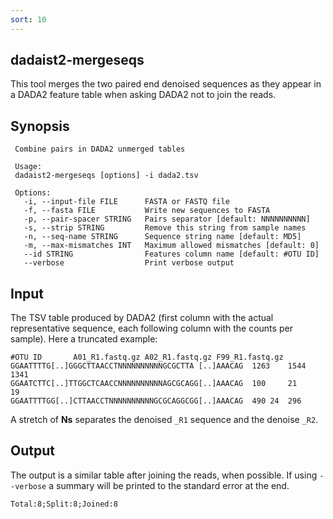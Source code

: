 ```yaml
---
sort: 10
---
```

## dadaist2-mergeseqs
This tool merges the two paired end denoised sequences as they appear in 
a DADA2 feature table when asking DADA2 not to join the reads.

## Synopsis

     Combine pairs in DADA2 unmerged tables

     Usage: 
     dadaist2-mergeseqs [options] -i dada2.tsv 

     Options:
       -i, --input-file FILE      FASTA or FASTQ file
       -f, --fasta FILE           Write new sequences to FASTA
       -p, --pair-spacer STRING   Pairs separator [default: NNNNNNNNNN]
       -s, --strip STRING         Remove this string from sample names
       -n, --seq-name STRING      Sequence string name [default: MD5]
       -m, --max-mismatches INT   Maximum allowed mismatches [default: 0]
       --id STRING                Features column name [default: #OTU ID]
       --verbose                  Print verbose output
    

## Input

The TSV table produced by DADA2 (first column with the actual representative sequence, each following column
with the counts per sample). 
Here a truncated example:

    #OTU ID       A01_R1.fastq.gz A02_R1.fastq.gz F99_R1.fastq.gz
    GGAATTTTG[..]GGGCTTAACCTNNNNNNNNNNGCGCTTA [..]AAACAG  1263    1544    1341
    GGAATCTTC[..]TTGGCTCAACCNNNNNNNNNNAGCGCAGG[..]AAACAG  100     21      19
    GGAATTTTGG[..]CTTAACCTNNNNNNNNNNGCGCAGGCGG[..]AAACAG  490 24  296

A stretch of **Ns** separates the denoised `_R1` sequence and the denoise `_R2`.

## Output

The output is a similar table after joining the reads, when possible.
If using `--verbose` a summary will be printed to the standard error at
the end.

    Total:8;Split:8;Joined:8
